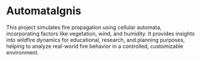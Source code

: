 # AutomataIgnis
This project simulates fire propagation using cellular automata, incorporating factors like vegetation, wind, and humidity. It provides insights into wildfire dynamics for educational, research, and planning purposes, helping to analyze real-world fire behavior in a controlled, customizable environment.
